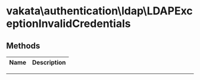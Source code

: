 # vakata\authentication\ldap\LDAPExceptionInvalidCredentials


## Methods

| Name | Description |
|------|-------------|

---


